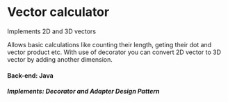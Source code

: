 # Vector calculator
 Implements 2D and 3D vectors
 
 
 Allows basic calculations like counting their length, geting their dot and vector product etc.
With use of decorator you can convert 2D vector to 3D vector by adding another dimension.
 
#### Back-end: Java

##### Implements: Decorator and Adapter Design Pattern

